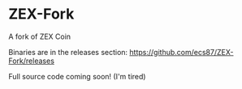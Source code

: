 # ZEX-Fork
A fork of ZEX Coin

Binaries are in the releases section: https://github.com/ecs87/ZEX-Fork/releases

Full source code coming soon! (I'm tired)
